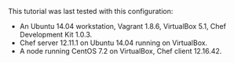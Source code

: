 This tutorial was last tested with this configuration:

* An Ubuntu 14.04 workstation, Vagrant 1.8.6, VirtualBox 5.1, Chef Development Kit 1.0.3.
* Chef server 12.11.1 on Ubuntu 14.04 running on VirtualBox.
* A node running CentOS 7.2 on VirtualBox, Chef client 12.16.42.

